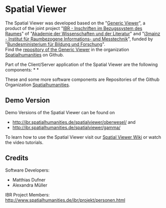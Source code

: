 # Spatial Viewer

The Spatial Viewer was developed based on the "[Generic Viewer](http://oberwesel.spatialhumanities.de/viewer/)", a product of the joint project "[IBR - Inschriften im Bezugssystem des Raumes](http://www.spatialhumanities.de/ibr/)" of "[Akademie der Wissenschaften und der Literatur](http://www.adwmainz.de/)" and "[i3mainz - Institut für Raumbezogene Informations- und Messtechnik](http://i3mainz.de/)", funded by "[Bundesministerium für Bildung und Forschung](https://www.bmbf.de/)".  
Find the [repository of the Generic Viewer](https://github.com/spatialhumanities/genericviewer) in the organization [Spatialhumanities](https://github.com/spatialhumanities) on Github.  

Part of the Client/Server application of the Spatial Viewer are the following components:
* 
* 

These and some more software components are Repositories of the Github Organization [Spatialhumanities](https://github.com/spatialhumanities).

## Demo Version
Demo Versions of the Spatial Viewer can be found on
* http://ibr.spatialhumanities.de/spatialviewer/oberwesel/ and
* http://ibr.spatialhumanities.de/spatialviewer/gamma/  

To learn how to use the Spatial Viewer visit our [Spatial Viewer Wiki](../../wiki) or watch the video tutorials.

## Credits  
Software Developers:
* Matthias Dufner
* Alexandra Müller

IBR Project Members:
http://www.spatialhumanities.de/ibr/projekt/personen.html
